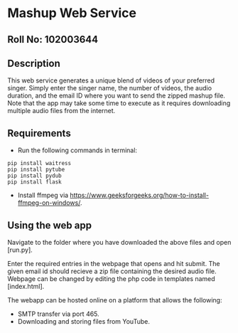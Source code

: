 # Mashup Web Service

## Roll No: 102003644

## Description
This web service generates a unique blend of videos of your preferred singer. Simply enter the singer name, the number of videos, the audio duration, and the email ID where you want to send the zipped mashup file. Note that the app may take some time to execute as it requires downloading multiple audio files from the internet.

## Requirements
* Run the following commands in terminal:
```
pip install waitress
pip install pytube
pip install pydub
pip install flask
```
* Install ffmpeg via https://www.geeksforgeeks.org/how-to-install-ffmpeg-on-windows/.

## Using the web app
Navigate to the folder where you have downloaded the above files and open [run.py].

Enter the required entries in the webpage that opens and hit submit. The given email id should recieve a zip file containing the desired audio file.
Webpage can be changed by editing the php code in templates named [index.html].

The webapp can be hosted online on a platform that allows the following:
* SMTP transfer via port 465.
* Downloading and storing files from YouTube.
